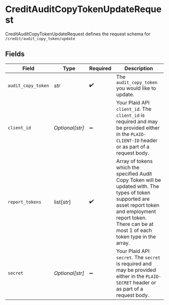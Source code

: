 # CreditAuditCopyTokenUpdateRequest

CreditAuditCopyTokenUpdateRequest defines the request schema for `/credit/audit_copy_token/update`


## Fields

| Field                                                                                                                                                                                                               | Type                                                                                                                                                                                                                | Required                                                                                                                                                                                                            | Description                                                                                                                                                                                                         |
| ------------------------------------------------------------------------------------------------------------------------------------------------------------------------------------------------------------------- | ------------------------------------------------------------------------------------------------------------------------------------------------------------------------------------------------------------------- | ------------------------------------------------------------------------------------------------------------------------------------------------------------------------------------------------------------------- | ------------------------------------------------------------------------------------------------------------------------------------------------------------------------------------------------------------------- |
| `audit_copy_token`                                                                                                                                                                                                  | *str*                                                                                                                                                                                                               | :heavy_check_mark:                                                                                                                                                                                                  | The `audit_copy_token` you would like to update.                                                                                                                                                                    |
| `client_id`                                                                                                                                                                                                         | *Optional[str]*                                                                                                                                                                                                     | :heavy_minus_sign:                                                                                                                                                                                                  | Your Plaid API `client_id`. The `client_id` is required and may be provided either in the `PLAID-CLIENT-ID` header or as part of a request body.                                                                    |
| `report_tokens`                                                                                                                                                                                                     | list[*str*]                                                                                                                                                                                                         | :heavy_check_mark:                                                                                                                                                                                                  | Array of tokens which the specified Audit Copy Token will be updated with. The types of token supported are asset report token and employment report token. There can be at most 1 of each token type in the array. |
| `secret`                                                                                                                                                                                                            | *Optional[str]*                                                                                                                                                                                                     | :heavy_minus_sign:                                                                                                                                                                                                  | Your Plaid API `secret`. The `secret` is required and may be provided either in the `PLAID-SECRET` header or as part of a request body.                                                                             |